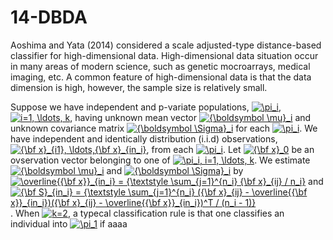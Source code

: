 # 14-DBDA

Aoshima and Yata (2014) considered a scale adjusted-type distance-based classifier for high-dimensional data. High-dimensional data situation occur in many areas of modern science, such as genetic mocroarrays, medical imaging, etc. A common feature of high-dimensional data is that the data dimension is high, however, the sample size is relatively small. 

Suppose we have independent and p-variate populations, <a href="https://www.codecogs.com/eqnedit.php?latex=\pi_i" target="_blank"><img src="https://latex.codecogs.com/gif.latex?\pi_i" title="\pi_i" /></a>, <a href="https://www.codecogs.com/eqnedit.php?latex=i=1,&space;\ldots,&space;k" target="_blank"><img src="https://latex.codecogs.com/gif.latex?i=1,&space;\ldots,&space;k" title="i=1, \ldots, k" /></a>, having unknown mean vector <a href="https://www.codecogs.com/eqnedit.php?latex={\boldsymbol&space;\mu}_i" target="_blank"><img src="https://latex.codecogs.com/gif.latex?{\boldsymbol&space;\mu}_i" title="{\boldsymbol \mu}_i" /></a> and unknown covariance matrix <a href="https://www.codecogs.com/eqnedit.php?latex={\boldsymbol&space;\Sigma}_i" target="_blank"><img src="https://latex.codecogs.com/gif.latex?{\boldsymbol&space;\Sigma}_i" title="{\boldsymbol \Sigma}_i" /></a> for each <a href="https://www.codecogs.com/eqnedit.php?latex=\pi_i" target="_blank"><img src="https://latex.codecogs.com/gif.latex?\pi_i" title="\pi_i" /></a>. We have independent and identically distribution (i.i.d) observations, <a href="https://www.codecogs.com/eqnedit.php?latex={\bf&space;x}_{i1},&space;\ldots,{\bf&space;x}_{in_i}" target="_blank"><img src="https://latex.codecogs.com/gif.latex?{\bf&space;x}_{i1},&space;\ldots,{\bf&space;x}_{in_i}" title="{\bf x}_{i1}, \ldots,{\bf x}_{in_i}" /></a>, from each <a href="https://www.codecogs.com/eqnedit.php?latex=\pi_i" target="_blank"><img src="https://latex.codecogs.com/gif.latex?\pi_i" title="\pi_i" /></a>. Let <a href="https://www.codecogs.com/eqnedit.php?latex={\bf&space;x}_0" target="_blank"><img src="https://latex.codecogs.com/gif.latex?{\bf&space;x}_0" title="{\bf x}_0" /></a> be an ovservation vector belonging to one of <a href="https://www.codecogs.com/eqnedit.php?latex=\pi_i,&space;i=1,&space;\ldots,&space;k" target="_blank"><img src="https://latex.codecogs.com/gif.latex?\pi_i,&space;i=1,&space;\ldots,&space;k" title="\pi_i, i=1, \ldots, k" /></a>. We estimate <a href="https://www.codecogs.com/eqnedit.php?latex={\boldsymbol&space;\mu}_i" target="_blank"><img src="https://latex.codecogs.com/gif.latex?{\boldsymbol&space;\mu}_i" title="{\boldsymbol \mu}_i" /></a> and <a href="https://www.codecogs.com/eqnedit.php?latex={\boldsymbol&space;\Sigma}_i" target="_blank"><img src="https://latex.codecogs.com/gif.latex?{\boldsymbol&space;\Sigma}_i" title="{\boldsymbol \Sigma}_i" /></a> by <a href="https://www.codecogs.com/eqnedit.php?latex=\overline{{\bf&space;x}}_{in_i}&space;=&space;{\textstyle&space;\sum_{j=1}^{n_i}&space;{\bf&space;x}_{ij}&space;/&space;n_i}" target="_blank"><img src="https://latex.codecogs.com/gif.latex?\overline{{\bf&space;x}}_{in_i}&space;=&space;{\textstyle&space;\sum_{j=1}^{n_i}&space;{\bf&space;x}_{ij}&space;/&space;n_i}" title="\overline{{\bf x}}_{in_i} = {\textstyle \sum_{j=1}^{n_i} {\bf x}_{ij} / n_i}" /></a> and <a href="https://www.codecogs.com/eqnedit.php?latex={\bf&space;S}_{in_i}&space;=&space;{\textstyle&space;\sum_{j=1}^{n_i}&space;({\bf&space;x}_{ij}&space;-&space;\overline{{\bf&space;x}}_{in_i})({\bf&space;x}_{ij}&space;-&space;\overline{{\bf&space;x}}_{in_i})^T&space;/&space;(n_i&space;-&space;1)}" target="_blank"><img src="https://latex.codecogs.com/gif.latex?{\bf&space;S}_{in_i}&space;=&space;{\textstyle&space;\sum_{j=1}^{n_i}&space;({\bf&space;x}_{ij}&space;-&space;\overline{{\bf&space;x}}_{in_i})({\bf&space;x}_{ij}&space;-&space;\overline{{\bf&space;x}}_{in_i})^T&space;/&space;(n_i&space;-&space;1)}" title="{\bf S}_{in_i} = {\textstyle \sum_{j=1}^{n_i} ({\bf x}_{ij} - \overline{{\bf x}}_{in_i})({\bf x}_{ij} - \overline{{\bf x}}_{in_i})^T / (n_i - 1)}" /></a>. When <a href="https://www.codecogs.com/eqnedit.php?latex=k=2" target="_blank"><img src="https://latex.codecogs.com/gif.latex?k=2" title="k=2" /></a>, a typecal classification rule is that one classifies an individual into <a href="https://www.codecogs.com/eqnedit.php?latex=\pi_1" target="_blank"><img src="https://latex.codecogs.com/gif.latex?\pi_1" title="\pi_1" /></a> if 
aaaa
